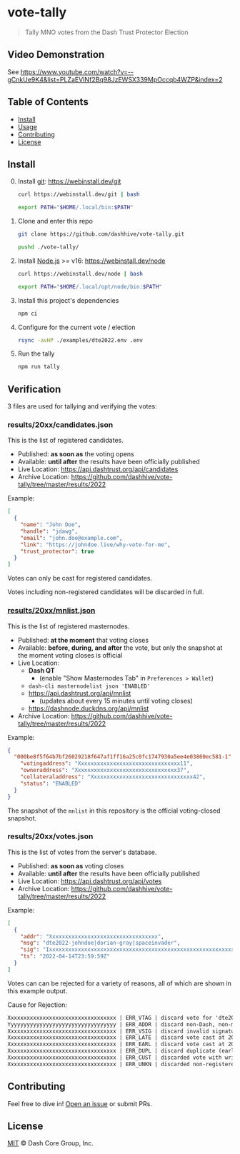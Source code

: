 # vote-tally

> Tally MNO votes from the Dash Trust Protector Election

## Video Demonstration

See
https://www.youtube.com/watch?v=--gCnkUe9K4&list=PLZaEVINf2Bq98JzEWSX339MpOccqb4WZP&index=2

## Table of Contents

- [Install](#install)
- [Usage](#usage)
- [Contributing](#contributing)
- [License](#license)

## Install

0. Install [git](https://webinstall.dev/git): https://webinstall.dev/git

   ```sh
   curl https://webinstall.dev/git | bash

   export PATH="$HOME/.local/bin:$PATH"
   ```

1. Clone and enter this repo

   ```sh
   git clone https://github.com/dashhive/vote-tally.git

   pushd ./vote-tally/
   ```

2. Install [Node.js](https://webinstall.dev/node) >= v16:
   https://webinstall.dev/node

   ```sh
   curl https://webinstall.dev/node | bash

   export PATH="$HOME/.local/opt/node/bin:$PATH"
   ```

3. Install this project's dependencies
   ```sh
   npm ci
   ```
4. Configure for the current vote / election

   ```sh
   rsync -avHP ./examples/dte2022.env .env
   ```

5. Run the tally
   ```sh
   npm run tally
   ```

## Verification

3 files are used for tallying and verifying the votes:

### results/20xx/candidates.json

This is the list of registered candidates.

- Published: **as soon as** the voting opens
- Available: **until after** the results have been officially published
- Live Location: <https://api.dashtrust.org/api/candidates>
- Archive Location:
  <https://github.com/dashhive/vote-tally/tree/master/results/2022>

Example:

```json
[
  {
    "name": "John Doe",
    "handle": "jdawg",
    "email": "john.doe@example.com",
    "link": "https://johndoe.live/why-vote-for-me",
    "trust_protector": true
  }
]
```

Votes can only be cast for registered candidates.

Votes including non-registered candidates will be discarded in full.

### [results/20xx/mnlist.json](/results/2022/mnlist.json)

This is the list of registered masternodes.

- Published: **at the moment** that voting closes
- Available: **before, during, and after** the vote, but only the snapshot at
  the moment voting closes is official
- Live Location:
  - **Dash QT**
    - (enable "Show Masternodes Tab" in `Preferences > Wallet`)
  - `dash-cli masternodelist json 'ENABLED'`
  - <https://api.dashtrust.org/api/mnlist>
    - (updates about every 15 minutes until voting closes)
  - <https://dashnode.duckdns.org/api/mnlist>
- Archive Location:
  <https://github.com/dashhive/vote-tally/tree/master/results/2022>

Example:

```json
{
  "000be8f5f64b7bf26029218f647af1ff16a25c0fc1747930a5ee4e03860ec581-1": {
    "votingaddress": "Xxxxxxxxxxxxxxxxxxxxxxxxxxxxxxxx11",
    "owneraddress": "Xxxxxxxxxxxxxxxxxxxxxxxxxxxxxxxx37",
    "collateraladdress": "Xxxxxxxxxxxxxxxxxxxxxxxxxxxxxxxx42",
    "status": "ENABLED"
  }
}
```

The snapshot of the `mnlist` in this repository is the official voting-closed
snapshot.

### results/20xx/votes.json

This is the list of votes from the server's database.

- Published: **as soon as** voting closes
- Available: **until after** the results have been officially published
- Live Location: <https://api.dashtrust.org/api/votes>
- Archive Location:
  <https://github.com/dashhive/vote-tally/tree/master/results/2022>

Example:

```json
[
  {
    "addr": "Xxxxxxxxxxxxxxxxxxxxxxxxxxxxxxxxxx",
    "msg": "dte2022-johndoe|dorian-gray|spaceinvader",
    "sig": "Ixxxxxxxxxxxxxxxxxxxxxxxxxxxxxxxxxxxxxxxxxxxxxxxxxxxxxxxxxxxxxxxxxxxxxxxxxxxxxxxxxxxxxx=",
    "ts": "2022-04-14T23:59:59Z"
  }
]
```

Votes can can be rejected for a variety of reasons, all of which are shown in
this example output.

Cause for Rejection:

```txt
Xxxxxxxxxxxxxxxxxxxxxxxxxxxxxxxxxx | ERR_VTAG | discard vote for 'dte2021'
Yyyyyyyyyyyyyyyyyyyyyyyyyyyyyyyyyy | ERR_ADDR | discard non-Dash, non-mainnet address
Xxxxxxxxxxxxxxxxxxxxxxxxxxxxxxxxxx | ERR_VSIG | discard invalid signature
Xxxxxxxxxxxxxxxxxxxxxxxxxxxxxxxxxx | ERR_LATE | discard vote cast at 2022-04-15 21:20:49Z
Xxxxxxxxxxxxxxxxxxxxxxxxxxxxxxxxxx | ERR_EARL | discard vote cast at 2022-04-02 21:20:49Z
Xxxxxxxxxxxxxxxxxxxxxxxxxxxxxxxxxx | ERR_DUPL | discard duplicate (earlier) vote
Xxxxxxxxxxxxxxxxxxxxxxxxxxxxxxxxxx | ERR_CUST | discarded vote with write-in candidate(s)
Xxxxxxxxxxxxxxxxxxxxxxxxxxxxxxxxxx | ERR_UNKN | discarded non-registered address
```

## Contributing

Feel free to dive in!
[Open an issue](https://github.com/dashevo/vote-tally/issues/new) or submit PRs.

## License

[MIT](LICENSE) &copy; Dash Core Group, Inc.
